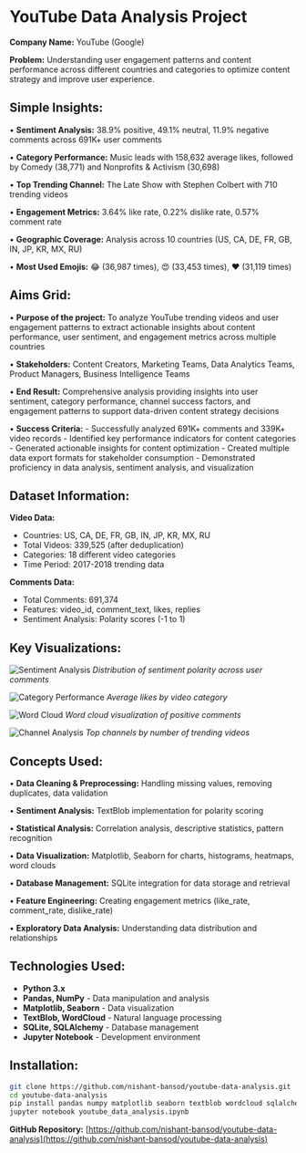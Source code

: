# YouTube Data Analysis Project

**Company Name:** YouTube (Google)

**Problem:** Understanding user engagement patterns and content performance across different countries and categories to optimize content strategy and improve user experience.

## Simple Insights:

• **Sentiment Analysis:** 38.9% positive, 49.1% neutral, 11.9% negative comments across 691K+ user comments

• **Category Performance:** Music leads with 158,632 average likes, followed by Comedy (38,771) and Nonprofits & Activism (30,698)

• **Top Trending Channel:** The Late Show with Stephen Colbert with 710 trending videos

• **Engagement Metrics:** 3.64% like rate, 0.22% dislike rate, 0.57% comment rate

• **Geographic Coverage:** Analysis across 10 countries (US, CA, DE, FR, GB, IN, JP, KR, MX, RU)

• **Most Used Emojis:** 😂 (36,987 times), 😍 (33,453 times), ❤️ (31,119 times)

## Aims Grid:

• **Purpose of the project:** To analyze YouTube trending videos and user engagement patterns to extract actionable insights about content performance, user sentiment, and engagement metrics across multiple countries

• **Stakeholders:** Content Creators, Marketing Teams, Data Analytics Teams, Product Managers, Business Intelligence Teams

• **End Result:** Comprehensive analysis providing insights into user sentiment, category performance, channel success factors, and engagement patterns to support data-driven content strategy decisions

• **Success Criteria:**
    - Successfully analyzed 691K+ comments and 339K+ video records
    - Identified key performance indicators for content categories
    - Generated actionable insights for content optimization
    - Created multiple data export formats for stakeholder consumption
    - Demonstrated proficiency in data analysis, sentiment analysis, and visualization

## Dataset Information:

**Video Data:**
- Countries: US, CA, DE, FR, GB, IN, JP, KR, MX, RU
- Total Videos: 339,525 (after deduplication)
- Categories: 18 different video categories
- Time Period: 2017-2018 trending data

**Comments Data:**
- Total Comments: 691,374
- Features: video_id, comment_text, likes, replies
- Sentiment Analysis: Polarity scores (-1 to 1)

## Key Visualizations:

![Sentiment Analysis](screenshots/sentiment_analysis.png)
*Distribution of sentiment polarity across user comments*

![Category Performance](screenshots/category_performance.png)
*Average likes by video category*

![Word Cloud](screenshots/word_cloud.png)
*Word cloud visualization of positive comments*

![Channel Analysis](screenshots/channel_analysis.png)
*Top channels by number of trending videos*

## Concepts Used:

• **Data Cleaning & Preprocessing:** Handling missing values, removing duplicates, data validation

• **Sentiment Analysis:** TextBlob implementation for polarity scoring

• **Statistical Analysis:** Correlation analysis, descriptive statistics, pattern recognition

• **Data Visualization:** Matplotlib, Seaborn for charts, histograms, heatmaps, word clouds

• **Database Management:** SQLite integration for data storage and retrieval

• **Feature Engineering:** Creating engagement metrics (like_rate, comment_rate, dislike_rate)

• **Exploratory Data Analysis:** Understanding data distribution and relationships

## Technologies Used:

- **Python 3.x**
- **Pandas, NumPy** - Data manipulation and analysis
- **Matplotlib, Seaborn** - Data visualization
- **TextBlob, WordCloud** - Natural language processing
- **SQLite, SQLAlchemy** - Database management
- **Jupyter Notebook** - Development environment

## Installation:

```bash
git clone https://github.com/nishant-bansod/youtube-data-analysis.git
cd youtube-data-analysis
pip install pandas numpy matplotlib seaborn textblob wordcloud sqlalchemy emoji
jupyter notebook youtube_data_analysis.ipynb
```

**GitHub Repository:** [https://github.com/nishant-bansod/youtube-data-analysis](https://github.com/nishant-bansod/youtube-data-analysis)


